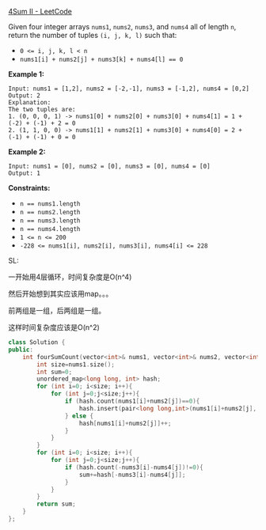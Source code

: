 [4Sum II - LeetCode](https://leetcode.com/problems/4sum-ii/)

Given four integer arrays `nums1`, `nums2`, `nums3`, and `nums4` all of length `n`, return the number of tuples `(i, j, k, l)` such that:

- `0 <= i, j, k, l < n`
- `nums1[i] + nums2[j] + nums3[k] + nums4[l] == 0`

 

**Example 1:**

```
Input: nums1 = [1,2], nums2 = [-2,-1], nums3 = [-1,2], nums4 = [0,2]
Output: 2
Explanation:
The two tuples are:
1. (0, 0, 0, 1) -> nums1[0] + nums2[0] + nums3[0] + nums4[1] = 1 + (-2) + (-1) + 2 = 0
2. (1, 1, 0, 0) -> nums1[1] + nums2[1] + nums3[0] + nums4[0] = 2 + (-1) + (-1) + 0 = 0
```

**Example 2:**

```
Input: nums1 = [0], nums2 = [0], nums3 = [0], nums4 = [0]
Output: 1
```

 

**Constraints:**

- `n == nums1.length`
- `n == nums2.length`
- `n == nums3.length`
- `n == nums4.length`
- `1 <= n <= 200`
- `-228 <= nums1[i], nums2[i], nums3[i], nums4[i] <= 228`

SL:

一开始用4层循环，时间复杂度是O(n^4)

然后开始想到其实应该用map。。。

前两组是一组，后两组是一组。

这样时间复杂度应该是O(n^2)

```c++
class Solution {
public:
    int fourSumCount(vector<int>& nums1, vector<int>& nums2, vector<int>& nums3, vector<int>& nums4) {
        int size=nums1.size();
        int sum=0;
        unordered_map<long long, int> hash;
        for (int i=0; i<size; i++){
            for (int j=0;j<size;j++){
                if (hash.count(nums1[i]+nums2[j])==0){
                    hash.insert(pair<long long,int>(nums1[i]+nums2[j], 1));
                } else {
                    hash[nums1[i]+nums2[j]]++;
                }
            }
        }
        for (int i=0; i<size; i++){
            for (int j=0;j<size;j++){
                if (hash.count(-nums3[i]-nums4[j])!=0){
                    sum+=hash[-nums3[i]-nums4[j]];
                }
            }
        }
        return sum;
    }
};
```

